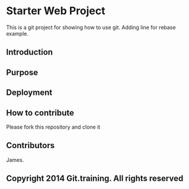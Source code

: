 # Starter Web Project
This is a git project for showing how to use git.
Adding line for rebase example.

## Introduction

## Purpose

## Deployment

## How to contribute
Please fork this repository and clone it

## Contributors
James.

## Copyright 2014 Git.training. All rights reserved
